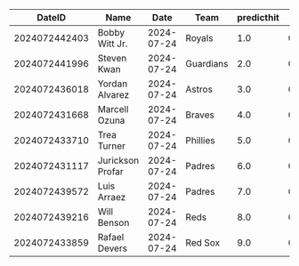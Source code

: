 DateID         |  Name              |  Date        |  Team       |  predicthit  |  predicthitproba     |  hitbool  |  Last7DaysAVG  |  Last15DaysAVG  |  Last30DaysAVG
---------------|--------------------|--------------|-------------|--------------|----------------------|-----------|----------------|-----------------|---------------
2024072442403  |  Bobby Witt Jr.    |  2024-07-24  |  Royals     |  1.0         |  0.6613565061809685  |  False    |  0.684         |  0.487          |  0.443
2024072441996  |  Steven Kwan       |  2024-07-24  |  Guardians  |  2.0         |  0.6449124405185566  |  False    |  0.263         |  0.279          |  0.26
2024072436018  |  Yordan Alvarez    |  2024-07-24  |  Astros     |  3.0         |  0.6227237409367284  |  False    |  0.471         |  0.364          |  0.371
2024072431668  |  Marcell Ozuna     |  2024-07-24  |  Braves     |  4.0         |  0.6186101939085886  |  False    |  0.5           |  0.474          |  0.299
2024072433710  |  Trea Turner       |  2024-07-24  |  Phillies   |  5.0         |  0.6171958743843196  |  False    |  0.2           |  0.349          |  0.337
2024072431117  |  Jurickson Profar  |  2024-07-24  |  Padres     |  6.0         |  0.6091688891996494  |  False    |  0.176         |  0.158          |  0.232
2024072439572  |  Luis Arraez       |  2024-07-24  |  Padres     |  7.0         |  0.6082584482069249  |  False    |  0.294         |  0.273          |  0.284
2024072439216  |  Will Benson       |  2024-07-24  |  Reds       |  8.0         |  0.6079429707079635  |  False    |  0.4           |  0.294          |  0.204
2024072433859  |  Rafael Devers     |  2024-07-24  |  Red Sox    |  9.0         |  0.6061677581706152  |  False    |  0.15          |  0.238          |  0.321
